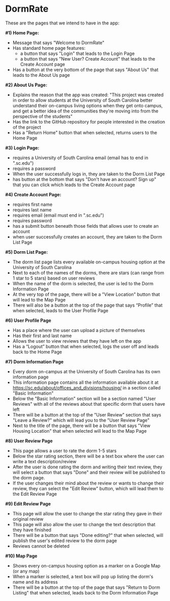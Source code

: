 # DormRate

These are the pages that we intend to have in the app:

**#1) Home Page:**
- Message that says "Welcome to DormRate"
- Has standard home page features:
  - a button that says "Login" that leads to the Login Page
  - a button that says "New User? Create Account" that leads to the Create Account page
- Has a button at the very bottom of the page that says "About Us" that leads to the About Us page

**#2) About Us Page:**
- Explains the reason that the app was created: "This project was created in order to allow students at the University of South Carolina better understand their on-campus living options when they get onto campus, and get a 
better idea of the communities they're moving into from the perspective of the students"
- Has the link to the GitHub repository for people interested in the creation of the project
- Has a "Return Home" button that when selected, returns users to the Home Page
  
**#3) Login Page:**
- requires a University of South Carolina email (email has to end in ".sc.edu")
- requires a password
- When the user successfully logs in, they are taken to the Dorm List Page
- has button at the bottom that says "Don't have an account? Sign up" that you can click which
  leads to the Create Account page

**#4) Create Account Page:**
- requires first name
- requires last name
- requires email (email must end in ".sc.edu")
- requires password
- has a submit button beneath those fields that allows user to create an account
- when user successfully creates an account, they are taken to the Dorm List Page

**#5) Dorm List Page:**
- The dorm list page lists every available on-campus housing option at the University of South Carolina
- Next to each of the names of the dorms, there are stars (can range from 1 star to 5 stars) based on user reviews
- When the name of the dorm is selected, the user is led to the Dorm Information Page
- At the very top of the page, there will be a "View Location" button that will lead to the Map Page
- There will also be a button at the top of the page that says “Profile” that when selected, leads to the User Profile Page

**#6) User Profile Page**
-	Has a place where the user can upload a picture of themselves 
-	Has their first and last name
-	Allows the user to view reviews that they have left on the app
-	Has a “Logout” button that when selected, logs the user off and leads back to the Home Page

**#7) Dorm Information Page**
- Every dorm on-campus at the University of South Carolina has its own information page
- This information page contains all the information available about it at https://sc.edu/about/offices_and_divisions/housing/ in a section called
  "Basic Information"
- Below the "Basic Information" section will be a section named "User Reviews" with all of the reviews about that specific dorm that users have left
- There will be a button at the top of the "User Review" section that says "Leave a Review?" which will lead
  you to the "User Review Page"
- Next to the title of the page, there will be a button that says "View Housing Location" that when selected will lead to the Map Page
  
 **#8) User Review Page**
 - This page allows a user to rate the dorm 1-5 stars
 - Below the star rating section, there will be a text box where the user can write a text description/review
 - After the user is done rating the dorm and writing their text review, they will select a button that says "Done"
   and their review will be published to the dorm page.
 - If the user changes their mind about the review or wants to change their review, they can select the "Edit Review" button, 
   which will lead them to the Edit Review Page
   
 **#9) Edit Review Page**
 - This page will allow the user to change the star rating they gave in their original review
 - This page will also allow the user to change the text description that they have finished 
 - There will be a button that says "Done editing?" that when selected, will publish the user's edited review to the dorm page
 - Reviews cannot be deleted
 
 **#10) Map Page**
 - Shows every on-campus housing option as a marker on a Google Map (or any map)
 - When a marker is selected, a text box will pop up listing the dorm's name and its address
 - There will be a button at the top of the page that says "Return to Dorm Listing" that when selected, leads back to the Dorm Information Page

